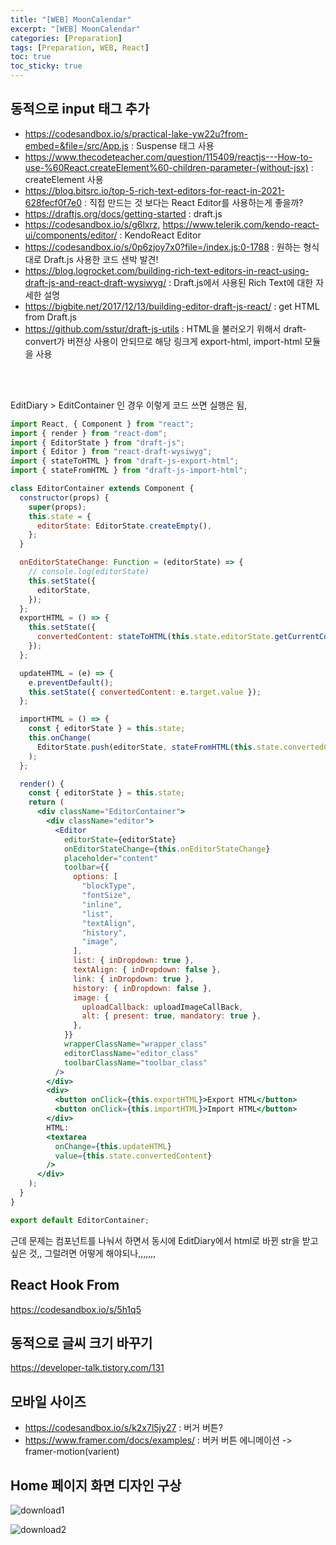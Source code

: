 ```yaml
---
title: "[WEB] MoonCalendar"
excerpt: "[WEB] MoonCalendar"
categories: [Preparation]
tags: [Preparation, WEB, React]
toc: true
toc_sticky: true
---
```


## 동적으로 input 태그 추가

- <https://codesandbox.io/s/practical-lake-yw22u?from-embed=&file=/src/App.js> : Suspense 태그 사용
- <https://www.thecodeteacher.com/question/115409/reactjs---How-to-use-%60React.createElement%60-children-parameter-(without-jsx)> : createElement 사용
- <https://blog.bitsrc.io/top-5-rich-text-editors-for-react-in-2021-628fecf0f7e0> : 직접 만드는 것 보다는 React Editor를 사용하는게 좋을까?
- <https://draftjs.org/docs/getting-started> : draft.js
- <https://codesandbox.io/s/g6lxrz>, <https://www.telerik.com/kendo-react-ui/components/editor/> : KendoReact Editor
- <https://codesandbox.io/s/0p6zjoy7x0?file=/index.js:0-1788> : 원하는 형식대로 Draft.js 사용한 코드 샌박 발견!
- <https://blog.logrocket.com/building-rich-text-editors-in-react-using-draft-js-and-react-draft-wysiwyg/> : Draft.js에서 사용된 Rich Text에 대한 자세한 설명
- <https://bigbite.net/2017/12/13/building-editor-draft-js-react/> : get HTML from Draft.js
- <https://github.com/sstur/draft-js-utils> : HTML을 불러오기 위해서 draft-convert가 버젼상 사용이 안되므로 해당 링크게 export-html, import-html 모듈을 사용

<br>
<br>

EditDiary > EditContainer 인 경우 이렇게 코드 쓰면 실행은 됨,

```jsx
import React, { Component } from "react";
import { render } from "react-dom";
import { EditorState } from "draft-js";
import { Editor } from "react-draft-wysiwyg";
import { stateToHTML } from "draft-js-export-html";
import { stateFromHTML } from "draft-js-import-html";

class EditorContainer extends Component {
  constructor(props) {
    super(props);
    this.state = {
      editorState: EditorState.createEmpty(),
    };
  }

  onEditorStateChange: Function = (editorState) => {
    // console.log(editorState)
    this.setState({
      editorState,
    });
  };
  exportHTML = () => {
    this.setState({
      convertedContent: stateToHTML(this.state.editorState.getCurrentContent()),
    });
  };

  updateHTML = (e) => {
    e.preventDefault();
    this.setState({ convertedContent: e.target.value });
  };

  importHTML = () => {
    const { editorState } = this.state;
    this.onChange(
      EditorState.push(editorState, stateFromHTML(this.state.convertedContent))
    );
  };

  render() {
    const { editorState } = this.state;
    return (
      <div className="EditorContainer">
        <div className="editor">
          <Editor
            editorState={editorState}
            onEditorStateChange={this.onEditorStateChange}
            placeholder="content"
            toolbar={{
              options: [
                "blockType",
                "fontSize",
                "inline",
                "list",
                "textAlign",
                "history",
                "image",
              ],
              list: { inDropdown: true },
              textAlign: { inDropdown: false },
              link: { inDropdown: true },
              history: { inDropdown: false },
              image: {
                uploadCallback: uploadImageCallBack,
                alt: { present: true, mandatory: true },
              },
            }}
            wrapperClassName="wrapper_class"
            editorClassName="editor_class"
            toolbarClassName="toolbar_class"
          />
        </div>
        <div>
          <button onClick={this.exportHTML}>Export HTML</button>
          <button onClick={this.importHTML}>Import HTML</button>
        </div>
        HTML:
        <textarea
          onChange={this.updateHTML}
          value={this.state.convertedContent}
        />
      </div>
    );
  }
}

export default EditorContainer;
```

근데 문제는 컴포넌트를 나눠서 하면서 동시에 EditDiary에서 html로 바뀐 str을 받고 싶은 것,, 그럴려면 어떻게 해야되나,,,,,,,

## React Hook From

<https://codesandbox.io/s/5h1q5>

## 동적으로 글씨 크기 바꾸기

<https://developer-talk.tistory.com/131>

## 모바일 사이즈

- <https://codesandbox.io/s/k2x7l5jy27> : 버거 버튼?
- <https://www.framer.com/docs/examples/> : 버커 버튼 에니메이션 -> framer-motion(varient)

## Home 페이지 화면 디자인 구상

![download1](https://user-images.githubusercontent.com/96654391/185762515-d5ef009f-8a7b-4a9c-879e-5041c8e65655.png) <br>

![download2](https://user-images.githubusercontent.com/96654391/185762517-29391446-91bf-4d3a-a80b-945cd1a0d778.png)
